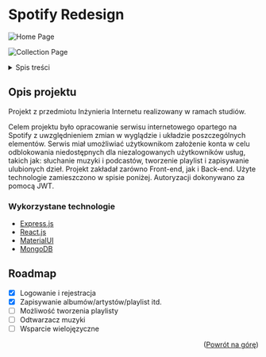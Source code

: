 # Spotify Redesign

<div id="top"></div>

![Home Page](https://user-images.githubusercontent.com/53997424/154150706-533534c2-7b3b-485f-a0a9-a79fb0d14492.PNG)

![Collection Page](https://user-images.githubusercontent.com/53997424/154150711-9e26427d-383b-4f33-9110-c2f7ddfd5503.PNG)

<!-- TABLE OF CONTENTS -->
<details>
  <summary>Spis treści</summary>
  <ol>
    <li>
      <a href="#about-the-project">Opis projektu</a>
      <ul>
        <li><a href="#built-with">Wykorzystane technologie</a></li>
      </ul>
    </li>    
    <li><a href="#roadmap">Roadmap</a></li>
  </ol>
</details>


<!-- ABOUT THE PROJECT -->
## Opis projektu

Projekt z przedmiotu Inżynieria Internetu realizowany w ramach studiów.

Celem projektu było opracowanie serwisu internetowego opartego na Spotify z uwzględnieniem zmian w wyglądzie i układzie poszczególnych elementów. Serwis miał umożliwiać użytkownikom założenie konta w celu odblokowania niedostępnych dla niezalogowanych użytkowników usług, takich jak: słuchanie muzyki i podcastów, tworzenie playlist i zapisywanie ulubionych dzieł. Projekt zakładał zarówno Front-end, jak i Back-end. Użyte technologie zamieszczono w spisie poniżej. Autoryzacji dokonywano za pomocą JWT.


### Wykorzystane technologie

* [Express.js](https://expressjs.com/)
* [React.js](https://reactjs.org/)
* [MaterialUI](https://mui.com/)
* [MongoDB](https://www.mongodb.com/)


<!-- ROADMAP -->
## Roadmap

- [x] Logowanie i rejestracja
- [x] Zapisywanie albumów/artystów/playlist itd.
- [ ] Możliwość tworzenia playlisty
- [ ] Odtwarzacz muzyki
- [ ] Wsparcie wielojęzyczne

<p align="right">(<a href="#top">Powrót na górę</a>)</p>
